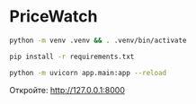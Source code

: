 # PriceWatch
```bash
python -m venv .venv && . .venv/bin/activate

pip install -r requirements.txt

python -m uvicorn app.main:app --reload
```
Откройте: http://127.0.0.1:8000
